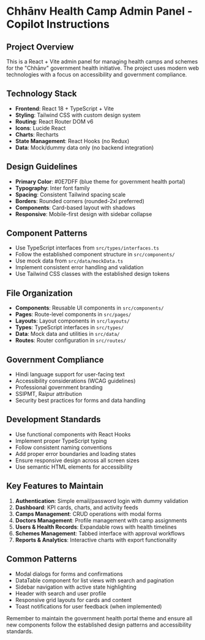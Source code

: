 <!-- Use this file to provide workspace-specific custom instructions to Copilot. For more details, visit https://code.visualstudio.com/docs/copilot/copilot-customization#_use-a-githubcopilotinstructionsmd-file -->

# Chhānv Health Camp Admin Panel - Copilot Instructions

## Project Overview
This is a React + Vite admin panel for managing health camps and schemes for the "Chhānv" government health initiative. The project uses modern web technologies with a focus on accessibility and government compliance.

## Technology Stack
- **Frontend**: React 18 + TypeScript + Vite
- **Styling**: Tailwind CSS with custom design system
- **Routing**: React Router DOM v6
- **Icons**: Lucide React
- **Charts**: Recharts
- **State Management**: React Hooks (no Redux)
- **Data**: Mock/dummy data only (no backend integration)

## Design Guidelines
- **Primary Color**: #0E7DFF (blue theme for government health portal)
- **Typography**: Inter font family
- **Spacing**: Consistent Tailwind spacing scale
- **Borders**: Rounded corners (rounded-2xl preferred)
- **Components**: Card-based layout with shadows
- **Responsive**: Mobile-first design with sidebar collapse

## Component Patterns
- Use TypeScript interfaces from `src/types/interfaces.ts`
- Follow the established component structure in `src/components/`
- Use mock data from `src/data/mockData.ts`
- Implement consistent error handling and validation
- Use Tailwind CSS classes with the established design tokens

## File Organization
- **Components**: Reusable UI components in `src/components/`
- **Pages**: Route-level components in `src/pages/`
- **Layouts**: Layout components in `src/layouts/`
- **Types**: TypeScript interfaces in `src/types/`
- **Data**: Mock data and utilities in `src/data/`
- **Routes**: Router configuration in `src/routes/`

## Government Compliance
- Hindi language support for user-facing text
- Accessibility considerations (WCAG guidelines)
- Professional government branding
- SSIPMT, Raipur attribution
- Security best practices for forms and data handling

## Development Standards
- Use functional components with React Hooks
- Implement proper TypeScript typing
- Follow consistent naming conventions
- Add proper error boundaries and loading states
- Ensure responsive design across all screen sizes
- Use semantic HTML elements for accessibility

## Key Features to Maintain
1. **Authentication**: Simple email/password login with dummy validation
2. **Dashboard**: KPI cards, charts, and activity feeds
3. **Camps Management**: CRUD operations with modal forms
4. **Doctors Management**: Profile management with camp assignments
5. **Users & Health Records**: Expandable rows with health timelines
6. **Schemes Management**: Tabbed interface with approval workflows
7. **Reports & Analytics**: Interactive charts with export functionality

## Common Patterns
- Modal dialogs for forms and confirmations
- DataTable component for list views with search and pagination
- Sidebar navigation with active state highlighting
- Header with search and user profile
- Responsive grid layouts for cards and content
- Toast notifications for user feedback (when implemented)

Remember to maintain the government health portal theme and ensure all new components follow the established design patterns and accessibility standards.

